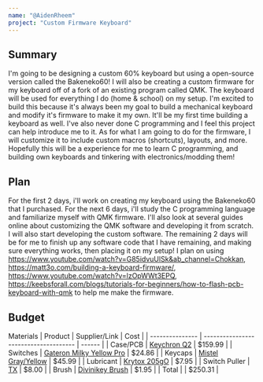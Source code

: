 ```yaml
---
name: "@AidenRheem"
project: "Custom Firmware Keyboard"
---
```



## Summary
I'm going to be designing a custom 60% keyboard but using a open-source version called the Bakeneko60! I will also be creating a custom firmware for my keyboard off of a fork of an existing program called QMK. The keyboard will be used for everything I do (home & school) on my setup. I'm excited to build this because it's always been my goal to build a mechanical keyboard and modify it's firmware to make it my own. It'll be my first time building a keyboard as well. I've also never done C programming and I feel this project can help introduce me to it. As for what I am going to do for the firmware, I will customize it to include custom macros (shortcuts), layouts, and more. Hopefully this will be a experience for me to learn C programming, and building own keyboards and tinkering with electronics/modding them!

## Plan
For the first 2 days, i'll work on creating my keyboard using the Bakeneko60 that I purchased. For the next 6 days, i'll study the C programming language and familiarize myself with QMK firmware. I'll also look at several guides online about customizing the QMK software and developing it from scratch. I will also start developing the custom software. The remaining 2 days will be for me to finish up any software code that I have remaining, and making sure everything works, then placing it on my setup! I plan on using https://www.youtube.com/watch?v=G85idvuUlSk&ab_channel=Chokkan, https://matt3o.com/building-a-keyboard-firmware/, https://www.youtube.com/watch?v=lzOpWWt3EPQ, https://keebsforall.com/blogs/tutorials-for-beginners/how-to-flash-pcb-keyboard-with-qmk to help me make the firmware.


## Budget
Materials
| Product         | Supplier/Link                         | Cost   |
| --------------- | ------------------------------------- | ------ |
| Case/PCB        | [Keychron Q2](https://mechanicalkeyboards.com/shop/index.php?l=product_detail&p=9160) | $159.99 |
| Switches        | [Gateron Milky Yellow Pro](https://divinikey.com/products/gateron-ks-3-milky-yellow-pro-linear-switches) | $24.86 |
| Keycaps         | [Mistel Gray/Yellow](https://www.amazon.com/dp/B08SW9JLZY) | $45.99 |
| Lubricant       | [Krytox 205gO](https://divinikey.com/products/205-grade-0-switch-lubricant) | $7.95 |
| Switch Puller   | [TX](https://divinikey.com/products/tx-switch-puller) | $8.00 |
| Brush           | [Divinikey Brush](https://divinikey.com/products/divinikey-brush) | $1.95 | 
| Total           |                                       | $250.31 |
